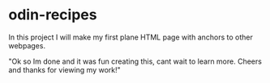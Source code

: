 # odin-recipes
In this project I will make my first plane HTML page with anchors to other webpages.

"Ok so Im done and it was fun creating this, cant wait to learn more.
Cheers and thanks for viewing my work!"